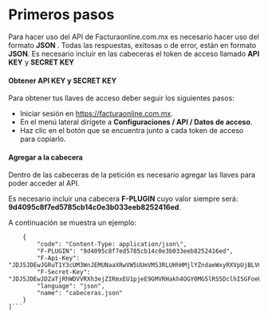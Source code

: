 # Primeros pasos

Para hacer uso del API de Facturaonline.com.mx es necesario hacer uso del formato **JSON** .
Todas las respuestas, exitosas o de error, están en formato **JSON**.
Es necesario incluir en las cabeceras el token de acceso llamado **API KEY** y **SECRET KEY**


#### Obtener API KEY y SECRET KEY

Para obtener tus llaves de acceso deber seguir los siguientes pasos:
  * Iniciar sesión en https://facturaonline.com.mx.
  * En el menú lateral dirígete a **Configuraciones / API / Datos de acceso**.
  * Haz clic en el botón que se encuentra junto a cada token de acceso para copiarlo.

#### Agregar a la cabecera

Dentro de las cabeceras de la petición es necesario agregar las llaves para poder acceder al API.

Es necesario incluir una cabecera  **F-PLUGIN** cuyo valor siempre será: **9d4095c8f7ed5785cb14c0e3b033eeb8252416ed**.

A continuación se muestra un ejemplo:

```"codes": [
    {  
        "code": "Content-Type: application/json\",
        "F-PLUGIN": "9d4095c8f7ed5785cb14c0e3b033eeb8252416ed",
        "F-Api-Key": "JDJ5JDEwJGRuT1Y3cUM3WnJEMUNaaXRwVW5UUmVMS3RLUHhHMjlYZndaeWxyRXVpUjBLVmwxOHBPWFXX",
        "F-Secret-Key": "JDJ5JDEwJDZaTjRhWDVVRXh3ejZIRmxEU1pjeE9GMVRHakh4OGY0MG5lRS5DclhISGFoeUFmaThxaUXX",
        "language": "json",
        "name": "cabeceras.json"
    }
]```
